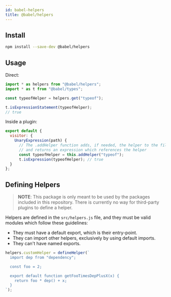 ```yaml
---
id: babel-helpers
title: @babel/helpers
---
```


## Install

```sh
npm install --save-dev @babel/helpers
```

## Usage

Direct:

```js
import * as helpers from "@babel/helpers";
import * as t from "@babel/types";

const typeofHelper = helpers.get("typeof");

t.isExpressionStatement(typeofHelper);
// true
```

Inside a plugin:

```js
export default {
  visitor: {
    UnaryExpression(path) {
      // The .addHelper function adds, if needed, the helper to the file
      // and returns an expression which references the helper
      const typeofHelper = this.addHelper("typeof");
      t.isExpression(typeofHelper); // true
  }
};
```

## Defining Helpers

> **NOTE**: This package is only meant to be used by the packages included in this repository. There is currently no way for third-party plugins to define a helper.

Helpers are defined in the `src/helpers.js` file, and they must be valid modules which follow these guidelines:

- They must have a default export, which is their entry-point.
- They can import other helpers, exclusively by using default imports.
- They can't have named exports.

```js
helpers.customHelper = defineHelper(`
  import dep from "dependency";

  const foo = 2;

  export default function getFooTimesDepPlusX(x) {
    return foo * dep() + x;
  }
`);
```
